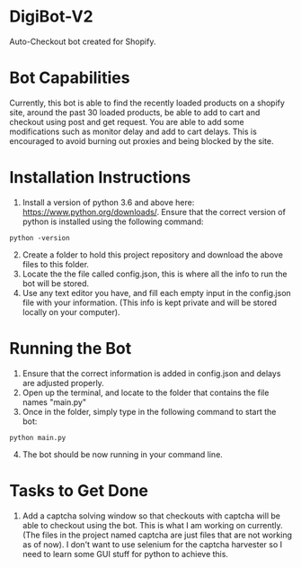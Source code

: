 # DigiBot-V2
Auto-Checkout bot created for Shopify. 

# Bot Capabilities
Currently, this bot is able to find the recently loaded products on a shopify site, around the past 30 loaded products, be able to add to cart and checkout using post and get request. 
You are able to add some modifications such as monitor delay and add to cart delays. This is encouraged to avoid burning out proxies and being blocked by the site.

# Installation Instructions
1. Install a version of python 3.6 and above here: https://www.python.org/downloads/. Ensure that the correct version of python is installed using the following command:
```
python -version
```
2. Create a folder to hold this project repository and download the above files to this folder.
3. Locate the the file called config.json, this is where all the info to run the bot will be stored. 
4. Use any text editor you have, and fill each empty input in the config.json file with your information. (This info is kept private and will be stored locally on your computer).

# Running the Bot
1. Ensure that the correct information is added in config.json and delays are adjusted properly.
2. Open up the terminal, and locate to the folder that contains the file names "main.py"
3. Once in the folder, simply type in the following command to start the bot:
```
python main.py
```
4. The bot should be now running in your command line.


# Tasks to Get Done
1. Add a captcha solving window so that checkouts with captcha will be able to checkout using the bot. This is what I am working on currently. (The files in the project named captcha are just files that are not working as of now). I don't want to use selenium for the captcha harvester so I need to learn some GUI stuff for python to achieve this.
